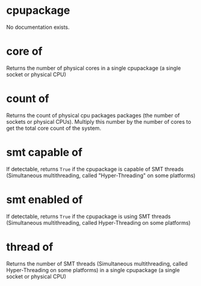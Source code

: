 # cpupackage

No documentation exists.

# core of <cpupackage>

Returns the number of physical cores in a single cpupackage (a single socket or physical CPU)

# count of <cpupackage>

Returns the count of physical cpu packages packages (the number of sockets or physical CPUs). Multiply this number by the number of cores to get the total core count of the system.

# smt capable of <cpupackage>

If detectable, returns `True` if the cpupackage is capable of SMT threads (Simultaneous multithreading, called &quot;Hyper-Threading&quot; on some platforms)

# smt enabled of <cpupackage>

If detectable, returns `True` if the cpupackage is using SMT threads (Simultaneous multithreading, called Hyper-Threading on some platforms)

# thread of <cpupackage>

Returns the number of SMT threads (Simultaneous multithreading, called Hyper-Threading on some platforms) in a single cpupackage (a single socket or physical CPU)
